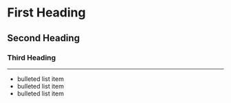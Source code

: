 # First Heading

## Second Heading

### Third Heading

---

* bulleted list item
* bulleted list item
* bulleted list item
